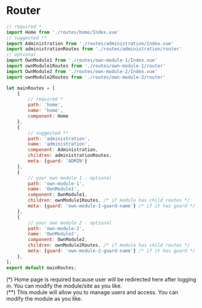 # Router

```js
// required *
import Home from './routes/home/Index.vue'
// suggested **
import Administration from './routes/administration/Index.vue'
import administrationRoutes from './routes/administration/router'
// optional
import OwnModule1 from './routes/own-module-1/Index.vue'
import ownModule1Routes from './routes/own-module-1/router'
import OwnModule2 from './routes/own-module-2/Index.vue'
import ownModule2Routes from './routes/own-module-2/router'

let mainRoutes = [
    {
        // required *
        path: 'home',
        name: 'home',
        component: Home
    },
    {
        // suggested **
        path: 'administration',
        name: 'administration',
        component: Administration,
        children: administrationRoutes,
        meta: {guard: 'ADMIN'}
    },
    {
        // your own module 1 - optional
        path: 'own-module-1',
        name: 'OwnModule1',
        component: OwnModule1,
        children: ownModule1Routes, /* if module has child routes */
        meta: {guard: 'own-module-1-guard-name'} /* if it has guard */
    },
    {
        // your own module 2 - optional
        path: 'own-module-2',
        name: 'OwnModule2',
        component: OwnModule2,
        children: ownModule2Routes, /* if module has child routes */
        meta: {guard: 'own-module-2-guard-name'} /* if it has guard */
    },
];
export default mainRoutes;
```
(*) Home page is required bacause user will be redirected here after logging in. You can modify the module/site as you like.\
(**) This module will allow you to manage users and access. You can modify the module as you like.
